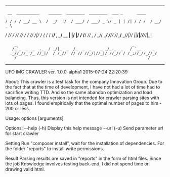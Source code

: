 


*********************************************************************************
     __  __________    ______  ________  ________  ___ _      ____   _______
    / / / / __/ __ \  /  _/  |/  / ___/ / ___/ _ \/ _ | | /| / / /  / __/ _ \
   / /_/ / _// /_/ / _/ // /|_/ / (_ / / /__/ , _/ __ | |/ |/ / /__/ _// , _/
   \____/_/  \____/ /___/_/  /_/\___/  \___/_/|_/_/ |_|__/|__/____/___/_/|_|

        _                                                   _
       /_`_  _  _  ._  / _/|_  _  /_  _  _    _ _/_._  _   / `__     _
      ._//_//_'/_ //_|/  / /_//  // // //_/|//_|/ //_// / /_;//_//_//_/
        /                                                          /

*********************************************************************************
UFO IMG CRAWLER ver. 1.0.0-alpha1                             2015-07-24 22:20:39

About:
 This crawler is a test task for the company Innovation Group.
 Due to the fact that at the time of development, I have not had a lot of time had
 to sacrifice writing TTD.
 And so the same abandon optimization and load balancing.
 Thus, this version is not intended for crawler parsing sites with lots of pages.
 I found empirically that the optimal number of pages to him - 200 or less.

Usage:
 options [arguments]

Options:
 --help (-h)    Display this help message
 --url  (-u)    Send parameter url for start crawler

Setting
 Run "composer install", wait for the installation of dependencies.
 For the folder "reports" to install write permissions.

Result
 Parsing results are saved in "reports" in the form of html files. Since the job
 Knowledge involves testing back-end, I did not spend time on drawing valid html.